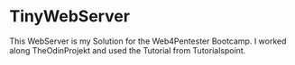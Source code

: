 # TinyWebServer
This WebServer is my Solution for the Web4Pentester Bootcamp. I worked along TheOdinProjekt and used the Tutorial from Tutorialspoint.
